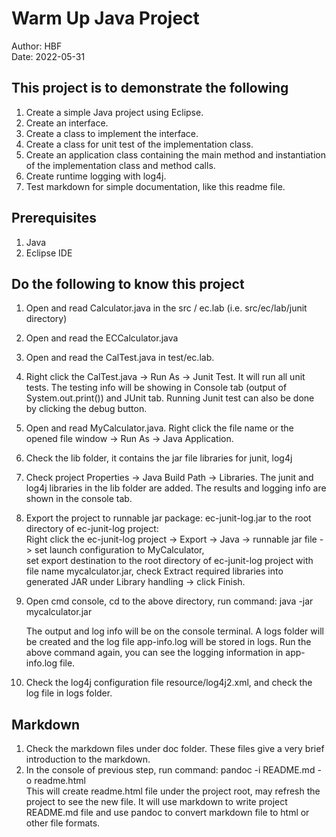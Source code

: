 # Warm Up Java Project
Author: HBF  
Date: 2022-05-31

## This project is to demonstrate the following
1. Create a simple Java project using Eclipse.
2. Create an interface. 
3. Create a class to implement the interface.
4. Create a class for unit test of the implementation class.
5. Create an application class containing the main method and instantiation of the implementation class and method calls. 
6. Create runtime logging with log4j.
7. Test markdown for simple documentation, like this readme file.

## Prerequisites

1. Java
2. Eclipse IDE

## Do the following to know this project
 
1. Open and read Calculator.java in the src / ec.lab (i.e. src/ec/lab/junit directory)
2. Open and read the ECCalculator.java 
3. Open and read the CalTest.java  in test/ec.lab. 
4. Right click the CalTest.java -> Run As -> Junit Test.  It will run all unit tests. The testing info will be showing in Console tab (output of System.out.print()) and JUnit tab. Running Junit test can also be done by clicking the debug button.
5. Open and read MyCalculator.java.  Right click the file name or the opened file window -> Run As -> Java Application.
6. Check the lib folder, it contains the jar file libraries for junit, log4j
7. Check project Properties -> Java Build Path -> Libraries. The junit and log4j libraries in the lib folder are added. The results and logging info are shown in the console tab.  
8. Export the project to runnable jar package: ec-junit-log.jar to the root directory of ec-junit-log project:  
Right click the ec-junit-log project -> Export -> Java -> runnable jar file -> set launch configuration to MyCalculator,    
set export destination to the root directory of ec-junit-log project with file name mycalculator.jar,  check Extract required libraries into generated JAR under Library handling ->  click Finish. 
9. Open cmd console, cd to the above directory, run command: java -jar mycalculator.jar
   
   The output and log info will be on the console terminal. A logs folder will be created and the log file app-info.log will be stored in logs. Run the above command again, you can see the logging information in app-info.log file.  
   
10. Check the log4j configuration file resource/log4j2.xml, and check the log file in logs folder.


## Markdown 

1. Check the markdown files under doc folder. These files give a very brief introduction to the markdown.  
2. In the console of previous step, run command: 
   pandoc -i README.md -o readme.html  
   This will create readme.html file under the project root, may refresh the project to see the new file. It will use markdown to write project README.md file and use pandoc to convert markdown file to html or other file formats.
   
   
